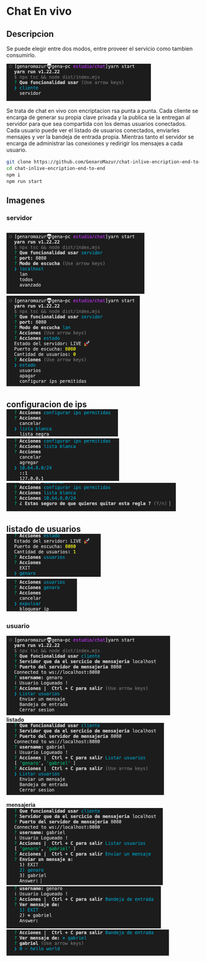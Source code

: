 # Chat En vivo

## Descripcion

Se puede elegir entre dos modos, entre proveer el servicio como tambien consumirlo.

![modalidades](photos/modalidades.png)

Se trata de chat en vivo con encriptacion rsa punta a punta.
Cada cliente se encarga de generar su propia clave privada y la publica se la entregan al servidor para que sea compartida con los demas usuarios conectados.
Cada usuario puede ver el listado de usuarios conectados, enviarles mensajes y ver la bandeja de entrada propia.
Mientras tanto el servidor se encarga de administrar las conexiones y redirigir los mensajes a cada usuario.

[]()

```bash
git clone https://github.com/GenaroMazur/chat-inlive-encription-end-to-end.git
cd chat-inlive-encription-end-to-end
npm i
npm run start
```

## Imagenes

### servidor  

![RedServidor](photos/server/redServidor.png)  
![menuServidor](photos/server/menuServidor.png)  
---

**configuracion de ips**  
![ipConfig](photos/server/confIp.png)  
![ipConfig1](photos/server/accionesIp1.png)  
![ipConfig2](photos/server/accionesIp2.png)  
---

**listado de usuarios**  
![listadoUsuarios](photos/server/usuariosServidor.png)  
![accionesUsuarios](photos/server/accionesUsuarios.png)  
---

### usuario

![menuUsuario](photos/client/menuUsuario.png)  
**listado**  
![listadoUsuarios](photos/client/listarUsuarios.png)  

**mensajeria**  
![enviarMensaje](photos/client/EnviarMensaje.png)  
![buzon](photos/client/Buzon.png)  
![mensajes](photos/client/mensajes.png)
